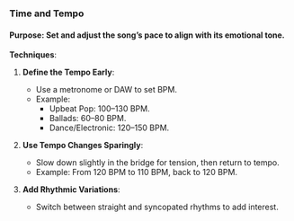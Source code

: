 ### **Time and Tempo**

#### **Purpose**: Set and adjust the song’s pace to align with its emotional tone.

**Techniques**:

1. **Define the Tempo Early**:
    
    - Use a metronome or DAW to set BPM.
    - Example:
        - Upbeat Pop: 100–130 BPM.
        - Ballads: 60–80 BPM.
        - Dance/Electronic: 120–150 BPM.
2. **Use Tempo Changes Sparingly**:
    
    - Slow down slightly in the bridge for tension, then return to tempo.
    - Example: From 120 BPM to 110 BPM, back to 120 BPM.
3. **Add Rhythmic Variations**:
    
    - Switch between straight and syncopated rhythms to add interest.